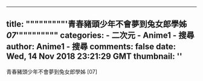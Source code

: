 
---
title: """""""""'青春豬頭少年不會夢到兔女郎學姊 _07_'"""""""""
categories: 
    - 二次元
    - Anime1 - 搜尋
author: Anime1 - 搜尋
comments: false
date: Wed, 14 Nov 2018 23:21:29 GMT
thumbnail: ''
---

<div>   
青春豬頭少年不會夢到兔女郎學姊 [07]  
</div>
            